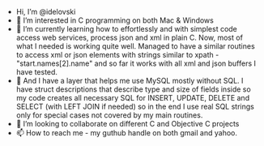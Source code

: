 - Hi, I’m @idelovski
- 👀 I’m interested in C programming on both Mac & Windows
- 🌱 I’m currently learning how to effortlessly and with simplest code access web services, process json and xml in plain C. Now, most of what I needed is working quite well. Managed to have a similar routines to access xml or json elements with strings similar to xpath - "start.names[2].name" and so far it works with all xml and json buffers I have tested.
- 🌱 And I have a layer that helps me use MySQL mostly without SQL. I have struct descriptions that describe type and size of fields inside so my code creates all necessary SQL for INSERT, UPDATE, DELETE and SELECT (with LEFT JOIN if needed) so in the end I use real SQL strings only for special cases not covered by my main routines.
- 💞️ I’m looking to collaborate on different C and Objective C projects
- 📫 How to reach me - my guthub handle on both gmail and yahoo.

<!---
idelovski/idelovski is a ✨ special ✨ repository because its `README.md` (this file) appears on your GitHub profile.
You can click the Preview link to take a look at your changes.
--->

